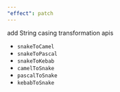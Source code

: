 ```yaml
---
"effect": patch
---
```


add String casing transformation apis

- `snakeToCamel`
- `snakeToPascal`
- `snakeToKebab`
- `camelToSnake`
- `pascalToSnake`
- `kebabToSnake`
